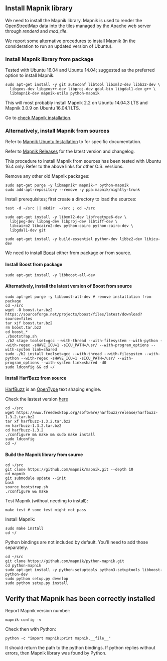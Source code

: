 ## Install Mapnik library

We need to install the Mapnik library. Mapnik is used to render the OpenStreetMap data into the tiles managed by the Apache web server through *renderd* and *mod_tile*.

We report some alternative procedures to install Mapnik (in the consideration to run an updated version of Ubuntu).

### Install Mapnik library from package

Tested with Ubuntu 16.04 and Ubuntu 14.04; suggested as the preferred option to install Mapnik.

    sudo apt-get install -y git autoconf libtool libxml2-dev libbz2-dev \
      libgeos-dev libgeos++-dev libproj-dev gdal-bin libgdal1-dev g++ \
      libmapnik-dev mapnik-utils python-mapnik

This will most probably install Mapnik 2.2 on Ubuntu 14.04.3 LTS and Mapnik 3.0.9 on Ubuntu 16.04.1 LTS.

Go to [check Mapnik installation](#verify-that-mapnik-has-been-correctly-installed).

### Alternatively, install Mapnik from sources

Refer to [Mapnik Ubuntu Installation](https://github.com/mapnik/mapnik/wiki/UbuntuInstallation) to for specific documentation.

Refer to [Mapnik Releases](https://github.com/mapnik/mapnik/releases) for the latest version and changelog.

This procedure to install Mapnik from sources has been tested with Ubuntu 16.4 only. Refer to the above links for other O.S. versions.

Remove any other old Mapnik packages:

    sudo apt-get purge -y libmapnik* mapnik-* python-mapnik
    sudo add-apt-repository --remove -y ppa:mapnik/nightly-trunk

Install prerequisites; first create a directory to load the sources:

    test -d ~/src || mkdir  ~/src ; cd ~/src

    sudo apt-get install -y libxml2-dev libfreetype6-dev \
      libjpeg-dev libpng-dev libproj-dev libtiff-dev \
      libcairo2 libcairo2-dev python-cairo python-cairo-dev \
      libgdal1-dev git

    sudo apt-get install -y build-essential python-dev libbz2-dev libicu-dev

We need to install [Boost](http://www.boost.org/) either from package or from source.

#### Install Boost from package

    sudo apt-get install -y libboost-all-dev

#### Alternatively, install the latest version of Boost from source

    sudo apt-get purge -y libboost-all-dev # remove installation from package
    cd ~/src
    wget -O boost.tar.bz2 https://sourceforge.net/projects/boost/files/latest/download?source=files
    tar xjf boost.tar.bz2
    rm boost.tar.bz2
    cd boost_*
    ./bootstrap.sh
    ./b2 stage toolset=gcc --with-thread --with-filesystem --with-python --with-regex -sHAVE_ICU=1 -sICU_PATH=/usr/ --with-program_options --with-system link=shared
    sudo ./b2 install toolset=gcc --with-thread --with-filesystem --with-python --with-regex -sHAVE_ICU=1 -sICU_PATH=/usr/ --with-program_options --with-system link=shared -d0
    sudo ldconfig && cd ~/

#### Install HarfBuzz from source

[HarfBuzz](https://www.freedesktop.org/wiki/Software/HarfBuzz/) is an [OpenType](http://www.microsoft.com/typography/otspec/) text shaping engine.

Check the lastest version [here](https://www.freedesktop.org/software/harfbuzz/release/)

    cd ~/src
    wget https://www.freedesktop.org/software/harfbuzz/release/harfbuzz-1.3.2.tar.bz2
    tar xf harfbuzz-1.3.2.tar.bz2
    rm harfbuzz-1.3.2.tar.bz2
    cd harfbuzz-1.3.2
    ./configure && make && sudo make install
    sudo ldconfig
    cd ~/

#### Build the Mapnik library from source

    cd ~/src
    git clone https://github.com/mapnik/mapnik.git --depth 10
    cd mapnik
    git submodule update --init
    bash
    source bootstrap.sh
    ./configure && make

Test Mapnik (without needing to install):

    make test # some test might not pass
    
Install Mapnik:

    sudo make install
    cd ~/

Python bindings are not included by default. You'll need to add those separately.

    cd ~/src
    git clone https://github.com/mapnik/python-mapnik.git
    cd python-mapnik
    sudo apt-get install -y python-setuptools python3-setuptools libboost-python-dev
    sudo python setup.py develop
    sudo python setup.py install

## Verify that Mapnik has been correctly installed

Report Mapnik version number:

    mapnik-config -v

Check then with Python:

    python -c "import mapnik;print mapnik.__file__"

It should return the path to the python bindings. If python replies without errors, then Mapnik library was found by Python.
